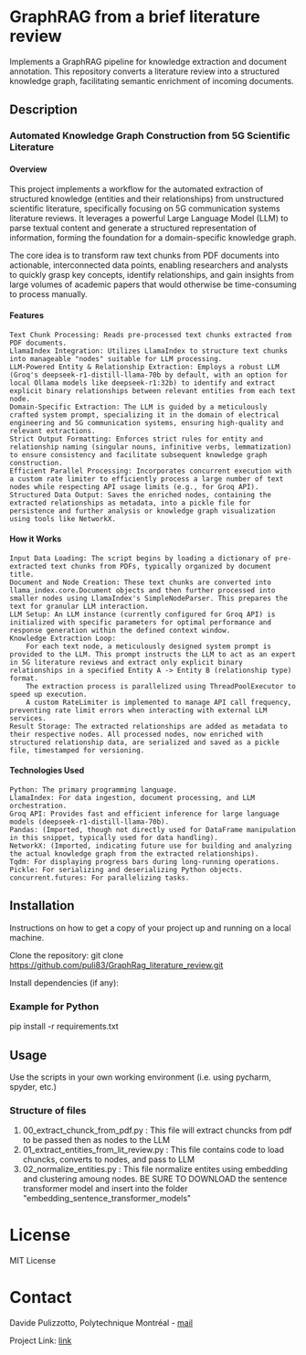 # GraphRAG from a brief literature review

Implements a GraphRAG pipeline for knowledge extraction and document annotation. This repository converts a literature review into a structured knowledge graph, facilitating semantic enrichment of incoming documents.

## Description

### Automated Knowledge Graph Construction from 5G Scientific Literature
#### Overview

This project implements a workflow for the automated extraction of structured knowledge (entities and their relationships) from unstructured scientific literature, specifically focusing on 5G communication systems literature reviews. It leverages a powerful Large Language Model (LLM) to parse textual content and generate a structured representation of information, forming the foundation for a domain-specific knowledge graph.

The core idea is to transform raw text chunks from PDF documents into actionable, interconnected data points, enabling researchers and analysts to quickly grasp key concepts, identify relationships, and gain insights from large volumes of academic papers that would otherwise be time-consuming to process manually.

#### Features

    Text Chunk Processing: Reads pre-processed text chunks extracted from PDF documents.
    LlamaIndex Integration: Utilizes LlamaIndex to structure text chunks into manageable "nodes" suitable for LLM processing.
    LLM-Powered Entity & Relationship Extraction: Employs a robust LLM (Groq's deepseek-r1-distill-llama-70b by default, with an option for local Ollama models like deepseek-r1:32b) to identify and extract explicit binary relationships between relevant entities from each text node.
    Domain-Specific Extraction: The LLM is guided by a meticulously crafted system prompt, specializing it in the domain of electrical engineering and 5G communication systems, ensuring high-quality and relevant extractions.
    Strict Output Formatting: Enforces strict rules for entity and relationship naming (singular nouns, infinitive verbs, lemmatization) to ensure consistency and facilitate subsequent knowledge graph construction.
    Efficient Parallel Processing: Incorporates concurrent execution with a custom rate limiter to efficiently process a large number of text nodes while respecting API usage limits (e.g., for Groq API).
    Structured Data Output: Saves the enriched nodes, containing the extracted relationships as metadata, into a pickle file for persistence and further analysis or knowledge graph visualization using tools like NetworkX.

#### How it Works

    Input Data Loading: The script begins by loading a dictionary of pre-extracted text chunks from PDFs, typically organized by document title.
    Document and Node Creation: These text chunks are converted into llama_index.core.Document objects and then further processed into smaller nodes using LlamaIndex's SimpleNodeParser. This prepares the text for granular LLM interaction.
    LLM Setup: An LLM instance (currently configured for Groq API) is initialized with specific parameters for optimal performance and response generation within the defined context window.
    Knowledge Extraction Loop:
        For each text node, a meticulously designed system prompt is provided to the LLM. This prompt instructs the LLM to act as an expert in 5G literature reviews and extract only explicit binary relationships in a specified Entity A -> Entity B (relationship type) format.
        The extraction process is parallelized using ThreadPoolExecutor to speed up execution.
        A custom RateLimiter is implemented to manage API call frequency, preventing rate limit errors when interacting with external LLM services.
    Result Storage: The extracted relationships are added as metadata to their respective nodes. All processed nodes, now enriched with structured relationship data, are serialized and saved as a pickle file, timestamped for versioning.

#### Technologies Used

    Python: The primary programming language.
    LlamaIndex: For data ingestion, document processing, and LLM orchestration.
    Groq API: Provides fast and efficient inference for large language models (deepseek-r1-distill-llama-70b).
    Pandas: (Imported, though not directly used for DataFrame manipulation in this snippet, typically used for data handling).
    NetworkX: (Imported, indicating future use for building and analyzing the actual knowledge graph from the extracted relationships).
    Tqdm: For displaying progress bars during long-running operations.
    Pickle: For serializing and deserializing Python objects.
    concurrent.futures: For parallelizing tasks.

## Installation
Instructions on how to get a copy of your project up and running on a local machine.

Clone the repository:
git clone https://github.com/puli83/GraphRag_literature_review.git



Install dependencies (if any):
### Example for Python
pip install -r requirements.txt


## Usage
Use the scripts in your own working environment (i.e. using pycharm, spyder, etc.)

### Structure of files

 1. 00_extract_chunck_from_pdf.py : This file will extract chuncks from pdf to be passed then as nodes to the LLM
 2. 01_extract_entities_from_lit_review.py : This file contains code to load chuncks, converts to nodes, and pass to LLM
 3. 02_normalize_entities.py : This file normalize entites using embedding and clustering amoung nodes. BE SURE TO DOWNLOAD the sentence transformer model and insert into the folder "embedding_sentence_transformer_models"



# License

MIT License

# Contact

Davide Pulizzotto, Polytechnique Montréal - [mail](davide.pulizzotto@polymtl.ca)

Project Link: [link](https://github.com/puli83/GraphRag_literature_review)
